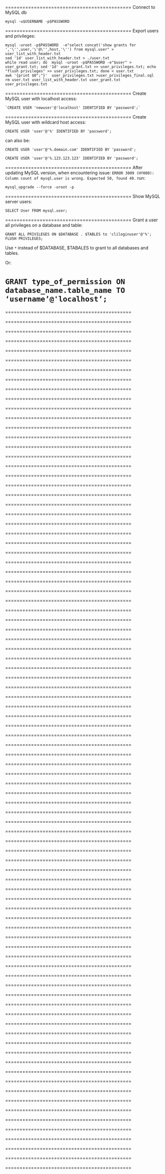 ============================================
Connect to MySQL db

`mysql -u$USERNAME -p$PASSWORD`

============================================
Export users and privileges:

```
mysql -uroot -p$PASSWORD  -e"select concat('show grants for ','\'',user,'\'@\'',host,'\'') from mysql.user" > user_list_with_header.txt
sed '1d' user_list_with_header.txt > ./user.txt
while read user; do  mysql -uroot -p$PASSWORD -e"$user" > user_grant.txt; sed '1d' user_grant.txt >> user_privileges.txt; echo "flush privileges" >> user_privileges.txt; done < user.txt
awk '{print $0";"}'  user_privileges.txt >user_privileges_final.sql
rm user.txt user_list_with_header.txt user_grant.txt user_privileges.txt
```

============================================
Create MySQL user with localhost access:

    `CREATE USER 'newuser'@'localhost' IDENTIFIED BY 'password';`

============================================
Create MySQL user with wildcard host access:

`CREATE USER 'user'@'%' IDENTIFIED BY 'password';`

can also be:

`CREATE USER 'user'@'%.domain.com' IDENTIFIED BY 'password';`

`CREATE USER 'user'@'%.123.123.123' IDENTIFIED BY 'password';`

============================================
After updating MySQL version, when encountering issue: `ERROR 3009 (HY000): Column count of mysql.user is wrong. Expected 50, found 49.` run:

`mysql_upgrade --force -uroot -p`

============================================
Show MySQL server users:

`SELECT User FROM mysql.user;`


============================================
Grant a user all privileges on a database and table:

```
GRANT ALL PRIVILEGES ON $DATABASE . $TABLES to 'cliloginuser'@'%';
FLUSH PRIVILEGES;
```

Use `*` instead of $DATABASE, $TABALES to grant to all databases and tables.

Or:

`GRANT type_of_permission ON database_name.table_name TO ‘username’@'localhost’;`
============================================



============================================



============================================



============================================



============================================



============================================



============================================



============================================



============================================



============================================



============================================



============================================



============================================



============================================



============================================



============================================



============================================



============================================



============================================



============================================



============================================



============================================



============================================



============================================



============================================





============================================



============================================



============================================



============================================



============================================



============================================



============================================



============================================



============================================



============================================



============================================



============================================



============================================



============================================



============================================



============================================



============================================



============================================



============================================



============================================



============================================



============================================



============================================



============================================



============================================



============================================



============================================



============================================



============================================



============================================



============================================



============================================



============================================



============================================



============================================



============================================



============================================



============================================



============================================



============================================



============================================



============================================



============================================



============================================



============================================



============================================



============================================



============================================



============================================



============================================



============================================



============================================



============================================



============================================



============================================



============================================



============================================



============================================



============================================



============================================



============================================



============================================



============================================


============================================



============================================



============================================